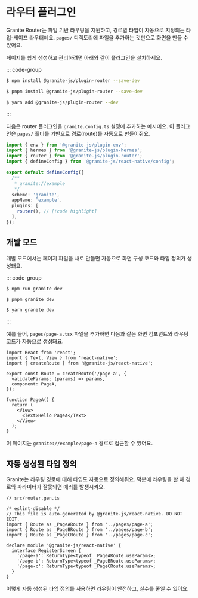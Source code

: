 # 라우터 플러그인

Granite Router는 파일 기반 라우팅을 지원하고, 경로별 타입이 자동으로 지정되는 타입-세이프 라우터예요. `pages/` 디렉토리에 파일을 추가하는 것만으로 화면을 만들 수 있어요.

페이지를 쉽게 생성하고 관리하려면 아래와 같이 플러그인을 설치하세요.

::: code-group

```sh [npm]
$ npm install @granite-js/plugin-router --save-dev
```

```sh [pnpm]
$ pnpm install @granite-js/plugin-router --save-dev
```

```sh [yarn]
$ yarn add @granite-js/plugin-router --dev
```

:::

다음은 router 플러그인을 `granite.config.ts` 설정에 추가하는 예시예요. 이 플러그인은 `pages/` 폴더를 기반으로 경로(route)를 자동으로 만들어줘요.

```ts
import { env } from '@granite-js/plugin-env';
import { hermes } from '@granite-js/plugin-hermes';
import { router } from '@granite-js/plugin-router';
import { defineConfig } from '@granite-js/react-native/config';

export default defineConfig({
  /**
   * granite://example
   */
  scheme: 'granite',
  appName: 'example',
  plugins: [
    router(), // [!code highlight]
  ],
});

```

## 개발 모드

개발 모드에서는 페이지 파일을 새로 만들면 자동으로 화면 구성 코드와 타입 정의가 생성돼요.

::: code-group

```sh [npm]
$ npm run granite dev
```

```sh [pnpm]
$ pnpm granite dev
```

```sh [yarn]
$ yarn granite dev
```

:::

예를 들어, `pages/page-a.tsx` 파일을 추가하면 다음과 같은 화면 컴포넌트와 라우팅 코드가 자동으로 생성돼요.

```tsx
import React from 'react';
import { Text, View } from 'react-native';
import { createRoute } from '@granite-js/react-native';

export const Route = createRoute('/page-a', {
  validateParams: (params) => params,
  component: PageA,
});

function PageA() {
  return (
    <View>
      <Text>Hello PageA</Text>
    </View>
  );
}
```

이 페이지는 `granite://example/page-a` 경로로 접근할 수 있어요.

## 자동 생성된 타입 정의

Granite는 라우팅 경로에 대해 타입도 자동으로 정의해줘요. 덕분에 라우팅을 할 때 경로와 파라미터가 잘못되면 에러를 발생시켜요.

```tsx
// src/router.gen.ts

/* eslint-disable */
// This file is auto-generated by @granite-js/react-native. DO NOT EDIT.
import { Route as _PageARoute } from '../pages/page-a';
import { Route as _PageBRoute } from '../pages/page-b';
import { Route as _PageCRoute } from '../pages/page-c';

declare module '@granite-js/react-native' {
  interface RegisterScreen {
    '/page-a': ReturnType<typeof _PageARoute.useParams>;
    '/page-b': ReturnType<typeof _PageBRoute.useParams>;
    '/page-c': ReturnType<typeof _PageCRoute.useParams>;
  }
}
```

이렇게 자동 생성된 타입 정의를 사용하면 라우팅이 안전하고, 실수를 줄일 수 있어요.